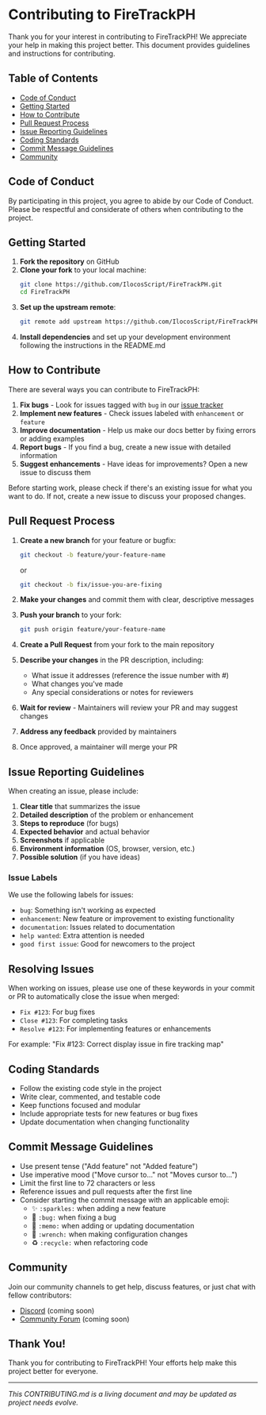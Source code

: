 # Contributing to FireTrackPH

Thank you for your interest in contributing to FireTrackPH! We appreciate your help in making this project better. This document provides guidelines and instructions for contributing.

## Table of Contents

- [Code of Conduct](#code-of-conduct)
- [Getting Started](#getting-started)
- [How to Contribute](#how-to-contribute)
- [Pull Request Process](#pull-request-process)
- [Issue Reporting Guidelines](#issue-reporting-guidelines)
- [Coding Standards](#coding-standards)
- [Commit Message Guidelines](#commit-message-guidelines)
- [Community](#community)

## Code of Conduct

By participating in this project, you agree to abide by our Code of Conduct. Please be respectful and considerate of others when contributing to the project.

## Getting Started

1. **Fork the repository** on GitHub
2. **Clone your fork** to your local machine:
   ```bash
   git clone https://github.com/IlocosScript/FireTrackPH.git
   cd FireTrackPH
   ```
3. **Set up the upstream remote**:
   ```bash
   git remote add upstream https://github.com/IlocosScript/FireTrackPH.git
   ```
4. **Install dependencies** and set up your development environment following the instructions in the README.md

## How to Contribute

There are several ways you can contribute to FireTrackPH:

1. **Fix bugs** - Look for issues tagged with `bug` in our [issue tracker](https://github.com/IlocosScript/FireTrackPH/issues)
2. **Implement new features** - Check issues labeled with `enhancement` or `feature`
3. **Improve documentation** - Help us make our docs better by fixing errors or adding examples
4. **Report bugs** - If you find a bug, create a new issue with detailed information
5. **Suggest enhancements** - Have ideas for improvements? Open a new issue to discuss them

Before starting work, please check if there's an existing issue for what you want to do. If not, create a new issue to discuss your proposed changes.

## Pull Request Process

1. **Create a new branch** for your feature or bugfix:
   ```bash
   git checkout -b feature/your-feature-name
   ```
   or
   ```bash
   git checkout -b fix/issue-you-are-fixing
   ```

2. **Make your changes** and commit them with clear, descriptive messages

3. **Push your branch** to your fork:
   ```bash
   git push origin feature/your-feature-name
   ```

4. **Create a Pull Request** from your fork to the main repository

5. **Describe your changes** in the PR description, including:
   - What issue it addresses (reference the issue number with #)
   - What changes you've made
   - Any special considerations or notes for reviewers

6. **Wait for review** - Maintainers will review your PR and may suggest changes

7. **Address any feedback** provided by maintainers

8. Once approved, a maintainer will merge your PR

## Issue Reporting Guidelines

When creating an issue, please include:

1. **Clear title** that summarizes the issue
2. **Detailed description** of the problem or enhancement
3. **Steps to reproduce** (for bugs)
4. **Expected behavior** and actual behavior
5. **Screenshots** if applicable
6. **Environment information** (OS, browser, version, etc.)
7. **Possible solution** (if you have ideas)

### Issue Labels

We use the following labels for issues:

- `bug`: Something isn't working as expected
- `enhancement`: New feature or improvement to existing functionality
- `documentation`: Issues related to documentation
- `help wanted`: Extra attention is needed
- `good first issue`: Good for newcomers to the project

## Resolving Issues

When working on issues, please use one of these keywords in your commit or PR to automatically close the issue when merged:

- `Fix #123`: For bug fixes
- `Close #123`: For completing tasks
- `Resolve #123`: For implementing features or enhancements

For example: "Fix #123: Correct display issue in fire tracking map"

## Coding Standards

- Follow the existing code style in the project
- Write clear, commented, and testable code
- Keep functions focused and modular
- Include appropriate tests for new features or bug fixes
- Update documentation when changing functionality

## Commit Message Guidelines

- Use present tense ("Add feature" not "Added feature")
- Use imperative mood ("Move cursor to..." not "Moves cursor to...")
- Limit the first line to 72 characters or less
- Reference issues and pull requests after the first line
- Consider starting the commit message with an applicable emoji:
  - ✨ `:sparkles:` when adding a new feature
  - 🐛 `:bug:` when fixing a bug
  - 📝 `:memo:` when adding or updating documentation
  - 🔧 `:wrench:` when making configuration changes
  - ♻️ `:recycle:` when refactoring code

## Community

Join our community channels to get help, discuss features, or just chat with fellow contributors:

- [Discord]() (coming soon)
- [Community Forum]() (coming soon)

## Thank You!

Thank you for contributing to FireTrackPH! Your efforts help make this project better for everyone.

---

*This CONTRIBUTING.md is a living document and may be updated as project needs evolve.*
